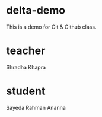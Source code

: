 # delta-demo
This is a demo for Git &amp; Github class.

# teacher
Shradha Khapra

# student
Sayeda Rahman Ananna
